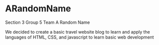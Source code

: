 # ARandomName
Section 3 Group 5
Team A Random Name

We decided to create a basic travel website blog to learn and apply the languages of HTML, CSS, and javascript to learn basic web development
